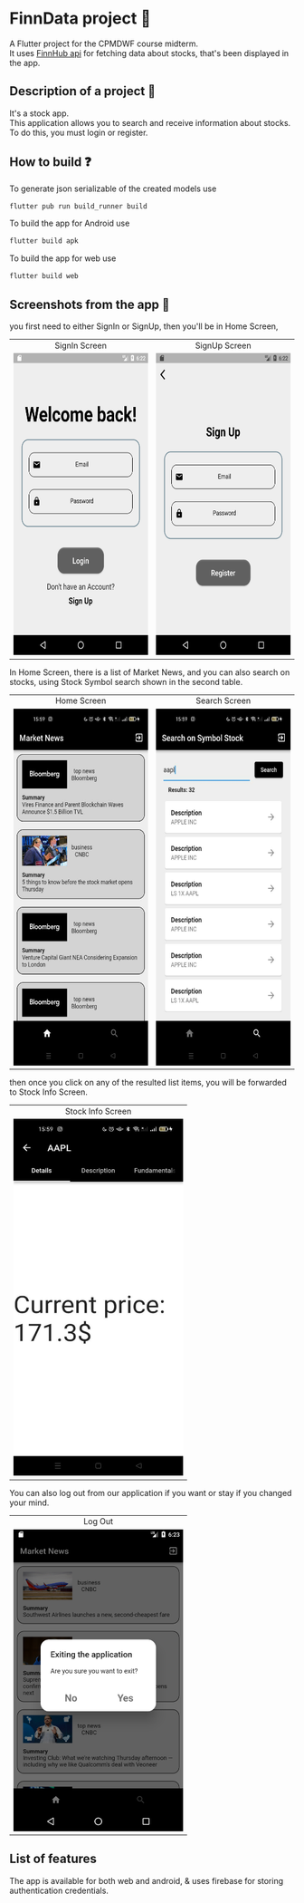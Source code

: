 # FinnData project 💼

A Flutter project for the CPMDWF course midterm.\
It uses [FinnHub api](https://finnhub.io) for fetching data about stocks, that's been displayed in the app.


## Description of a project 📝
It's a stock app.\
This application allows you to search and receive information about stocks.\
To do this, you must login or register.

## How to build ❓
To generate json serializable of the created models use
 ```bash
flutter pub run build_runner build
```
To build the app for Android use
```bash
flutter build apk
```

To build the app for web use
```bash
flutter build web
```
## Screenshots from the app 📱
you first need to either SignIn or SignUp, then you'll be in Home Screen,
<table>
  <tr>
    <td align="center">SignIn Screen</td>
    <td align="center">SignUp Screen</td>
  </tr>
  <tr>
    <td><img src="/screenshots/login.png" width=300 height=533></td>
    <td><img src="/screenshots/register.png" width=300 height=533></td>
  </tr>
</table>


In Home Screen, there is a list of Market News, and you can also search on stocks,
using Stock Symbol search shown in the second table.
<table>
  <tr>
    <td align="center">Home Screen</td>
    <td align="center">Search Screen</td>
  </tr>
  <tr>
    <td><img src="/screenshots/photo_2022-03-24 16.09.45.jpeg" width=300 height=630></td>
    <td><img src="/screenshots/photo_2022-03-24 16.09.46.jpeg" width=300 height=630></td>
  </tr>
</table>

then once you click on any of the resulted list items, you will be forwarded to Stock Info Screen. 
<table>
  <tr>
    <td align="center">Stock Info Screen</td>
  </tr>
  <tr>
    <td><img src="/screenshots/photo_2022-03-24 16.09.41.jpeg" width=300 height=630></td>
  </tr>
</table>

You can also log out from our application if you want or stay if you changed your mind.
<table>
  <tr>
    <td align="center">Log Out</td>
  </tr>
  <tr>
    <td><img src="/screenshots/logout.png" width=300 height=533></td>
  </tr>
</table>

## List of features
The app is available for both web and android, & uses firebase for storing authentication credentials.  
    

